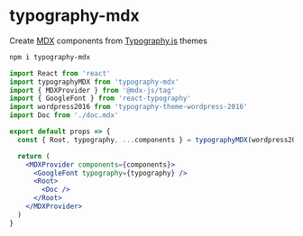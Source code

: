 
# typography-mdx

Create [MDX][] components from [Typography.js][] themes

```sh
npm i typography-mdx
```

```jsx
import React from 'react'
import typographyMDX from 'typography-mdx'
import { MDXProvider } from '@mdx-js/tag'
import { GoogleFont } from 'react-typography'
import wordpress2016 from 'typography-theme-wordpress-2016'
import Doc from './doc.mdx'

export default props => {
  const { Root, typography, ...components } = typographyMDX(wordpress2016)

  return (
    <MDXProvider components={components}>
      <GoogleFont typography={typography} />
      <Root>
        <Doc />
      </Root>
    </MDXProvider>
  )
}
```

[mdx]: https://mdxjs.com
[typography.js]: https://github.com/KyleAMathews/typography.js
